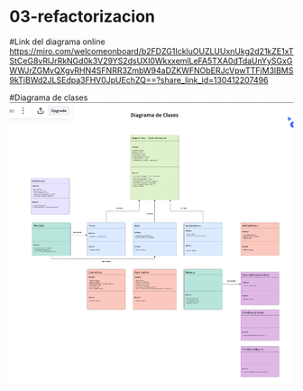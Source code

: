 # 03-refactorizacion

#Link del diagrama online
https://miro.com/welcomeonboard/b2FDZG1IckluOUZLUUxnUkg2d21kZE1xTStCeG8vRlJrRkNGd0k3V29YS2dsUXI0WkxxemlLeFA5TXA0dTdaUnYySGxGWWJrZGMvQXgvRHN4SFNRR3ZmbW94aDZKWFNObERJcVpwTTFjM3lBMS9kTjBWd2JLSEdpa3FHV0JpUEchZQ==?share_link_id=130412207496

#Diagrama de clases
![diagrama-clases.png](/documentation/diagrama-clases.png)

